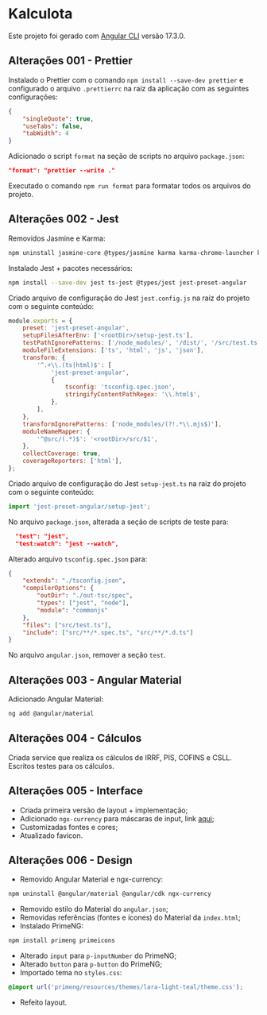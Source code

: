 # Kalculota

Este projeto foi gerado com [Angular CLI](https://github.com/angular/angular-cli) versão 17.3.0.

## Alterações 001 - Prettier

Instalado o Prettier com o comando `npm install --save-dev prettier` e configurado o arquivo `.prettierrc` na raiz da aplicação com as seguintes configurações:

```json
{
    "singleQuote": true,
    "useTabs": false,
    "tabWidth": 4
}
```

Adicionado o script `format` na seção de scripts no arquivo `package.json`:

```json
"format": "prettier --write ."
```

Executado o comando `npm run format` para formatar todos os arquivos do projeto.

## Alterações 002 - Jest

Removidos Jasmine e Karma:

```bash
npm uninstall jasmine-core @types/jasmine karma karma-chrome-launcher karma-coverage karma-jasmine karma-jasmine-html-reporter
```

Instalado Jest + pacotes necessários:

```bash
npm install --save-dev jest ts-jest @types/jest jest-preset-angular
```

Criado arquivo de configuração do Jest `jest.config.js` na raiz do projeto com o seguinte conteúdo:

```javascript
module.exports = {
    preset: 'jest-preset-angular',
    setupFilesAfterEnv: ['<rootDir>/setup-jest.ts'],
    testPathIgnorePatterns: ['/node_modules/', '/dist/', '/src/test.ts'],
    moduleFileExtensions: ['ts', 'html', 'js', 'json'],
    transform: {
        '^.+\\.(ts|html)$': [
            'jest-preset-angular',
            {
                tsconfig: 'tsconfig.spec.json',
                stringifyContentPathRegex: '\\.html$',
            },
        ],
    },
    transformIgnorePatterns: ['node_modules/(?!.*\\.mjs$)'],
    moduleNameMapper: {
        '^@src/(.*)$': '<rootDir>/src/$1',
    },
    collectCoverage: true,
    coverageReporters: ['html'],
};
```

Criado arquivo de configuração do Jest `setup-jest.ts` na raiz do projeto com o seguinte conteúdo:

```javascript
import 'jest-preset-angular/setup-jest';
```

No arquivo `package.json`, alterada a seção de scripts de teste para:

```json
  "test": "jest",
  "test:watch": "jest --watch",
```

Alterado arquivo `tsconfig.spec.json` para:

```json
{
    "extends": "./tsconfig.json",
    "compilerOptions": {
        "outDir": "./out-tsc/spec",
        "types": ["jest", "node"],
        "module": "commonjs"
    },
    "files": ["src/test.ts"],
    "include": ["src/**/*.spec.ts", "src/**/*.d.ts"]
}
```

No arquivo `angular.json`, remover a seção `test`.

## Alterações 003 - Angular Material

Adicionado Angular Material:

```bash
ng add @angular/material
```

## Alterações 004 - Cálculos

Criada service que realiza os cálculos de IRRF, PIS, COFINS e CSLL. Escritos testes para os cálculos.

## Alterações 005 - Interface

-   Criada primeira versão de layout + implementação;
-   Adicionado `ngx-currency` para máscaras de input, link [aqui](https://www.npmjs.com/package/ngx-currency);
-   Customizadas fontes e cores;
-   Atualizado favicon.

## Alterações 006 - Design

-   Removido Angular Material e ngx-currency:

```bash
npm uninstall @angular/material @angular/cdk ngx-currency
```

-   Removido estilo do Material do `angular.json`;
-   Removidas referências (fontes e ícones) do Material da `index.html`;
-   Instalado PrimeNG:

```bash
npm install primeng primeicons
```

-   Alterado `input` para `p-inputNumber` do PrimeNG;
-   Alterado `button` para `p-button` do PrimeNG;
-   Importado tema no `styles.css`:

```css
@import url('primeng/resources/themes/lara-light-teal/theme.css');
```

-   Refeito layout.

